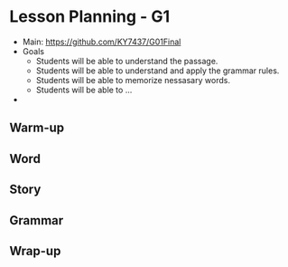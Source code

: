 # Lesson Planning - G1
- Main: https://github.com/KY7437/G01Final
- Goals
  - Students will be able to understand the passage.
  - Students will be able to understand and apply the grammar rules.
  - Students will be able to memorize nessasary words.
  - Students will be able to ...
- 
## Warm-up
## Word
## Story
## Grammar
## Wrap-up
